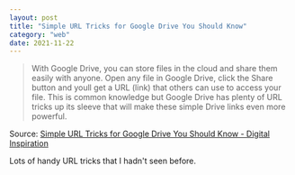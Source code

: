 ```yaml
---
layout: post
title: "Simple URL Tricks for Google Drive You Should Know"
category: "web"
date: 2021-11-22
---
```


> With Google Drive, you can store files in the cloud and share them easily with anyone. Open any file in Google Drive, click the Share button and youll get a URL (link) that others can use to access your file. This is common knowledge but Google Drive has plenty of URL tricks up its sleeve that will make these simple Drive links even more powerful.

Source: [Simple URL Tricks for Google Drive You Should Know - Digital Inspiration](https://www.labnol.org/internet/direct-links-for-google-drive/28356/)

Lots of handy URL tricks that I hadn't seen before.
